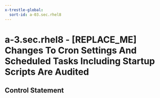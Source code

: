 ```yaml
---
x-trestle-global:
  sort-id: a-03.sec.rhel8
---
```


# a-3.sec.rhel8 - \[REPLACE_ME\] Changes To Cron Settings And Scheduled Tasks Including Startup Scripts Are Audited

## Control Statement
